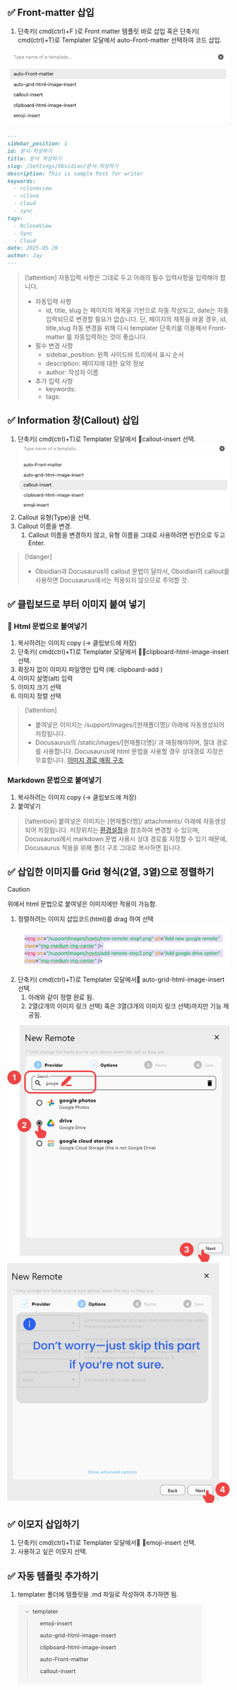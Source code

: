 
## ✅  Front-matter 삽입

1. 단축키( cmd(ctrl)+F )로 Front matter 템플릿 바로 삽입 혹은 단축키( cmd(ctrl)+T)로 Templater 모달에서 auto-Front-matter 선택하여 코드 삽입.

![](Settings/Obsidian/attachments/Pasted%20image%2020250520150042.png)
```md
---
sidebar_position: 1
id: 문서-작성하기
title: 문서 작성하기
slug: /Settings/Obsidian/문서-작성하기
description: This is sample Post for writer
keywords:
  - rcloneview
  - rclone
  - cloud
  - sync
tags:
  - RcloneView
  - Sync
  - Cloud
date: 2025-05-20
author: Jay
---
```

> [!attention] 자동입력 사항은 그대로 두고 아래의 필수 입력사항을 입력해야 합니다.
> - 자동입력 사항 
> 	- id, title, slug 는 페이지의 제목을 기반으로 자동 작성되고, date는 자동 입력되므로 변경할 필요가 없습니다. 단, 페이지의 제목을 바꿀 경우, id, title,slug 자동 변경을 위해 다시 templater 단축키를 이용해서 Front-matter 를 자동입력하는 것이 좋습니다. 
> - 필수 변경 사항
> 	-  sidebar_position:   왼쪽 사이드바 트리에서 표시 순서
> 	- description: 페이지에 대한 요약 정보
> 	- author: 작성자 이름
> - 추가 입력 사항
> 	- keywords:
> 	- tags:


## ✅  Information 창(Callout) 삽입

1. 단축키( cmd(ctrl)+T)로 Templater 모달에서 callout-insert 선택.
![](Settings/Obsidian/attachments/Pasted%20image%2020250520151859.png)
2. Callout 유형(Type)을 선택.
3. Callout 이름을 변경. 
	1. Callout 이름을 변경하지 않고, 유형 이름을 그대로 사용하려면 빈칸으로 두고 Enter.

> [!danger] 
> - Obsidian과 Docusaurus의 callout 문법이 달라서, Obsidian의 callout를 사용하면 Docusaurus에서는 적용되지 않으므로 주의할 것.


## ✅  클립보드로 부터 이미지 붙여 넣기

### 📌 Html 문법으로 붙여넣기

1. 복사하려는 이미지 copy (-> 클립보드에 저장)
2. 단축키( cmd(ctrl)+T)로 Templater 모달에서 clipboard-html-image-insert 선택.
3. 확장자 없이 이미지 파일명만 입력 (예: clipboard-add  )
4. 이미지 설명(alt) 입력
5. 이미지 크기 선택
6. 이미지 정렬 선택

> [!attention] 
> - 붙여넣은 이미지는 /support/images/[현재폴더명]/ 아래에 자동생성되어 저장됩니다. 
> - Docusaurus의 /static/images/[현재폴더명]/  과 매핑해야하며, 절대 경로를 사용합니다. Docusaurus에 html 문법을 사용할 경우 상대경로 지정은 무효합니다.  [이미지 경로 매핑 구조](Docusaurus%20에서%20확인하기.md#^841efb)

### Markdown 문법으로 붙여넣기

1. 복사하려는 이미지 copy (-> 클립보드에 저장)
2. 붙여넣기

> [!attention] 
> 붙여넣은 이미지는 [현재폴더명]/ attachments/ 아래에 자동생성되어 저장됩니다. 
> 저장위치는 [환경설정](Obsidian%20환경%20설정하기.md#^af5b5b)을 참조하여 변경할 수 있으며, Docusaurus에서 markdown 문법 사용시 상대 경로를 지정할 수 있기 때문에, Docusaurus 적용을 위해 폴더 구조 그대로 복사하면 됩니다.
## ✅  삽입한 이미지를 Grid 형식(2열, 3열)으로  정렬하기

> [!caution] 
> 위에서 html 문법으로 붙여넣은 이미지에만 적용이 가능함.
> 


1. 정렬하려는 이미지 삽입코드(html)를 drag 하여 선택
 ![](Settings/Obsidian/attachments/Pasted%20image%2020250520153901.png)
 2. 단축키( cmd(ctrl)+T)로 Templater 모달에서 auto-grid-html-image-insert 선택.
	 1. 아래와 같이 정렬 완료 됨.
	 2. 2열(2개의 이미지 링크 선택) 혹은 3열(3개의 이미지 링크 선택)까지만 기능 제공됨.

<div class="img-grid-2">
<img src="/support/images/howto/new-remote-step1.png" alt="Add new google remote" class="img-medium img-center" />
<img src="/support/images/howto/add-remote-step2.png" alt="Add google drive option" class="img-medium img-center" />
</div>


## ✅  이모지 삽입하기

1.  단축키( cmd(ctrl)+T)로 Templater 모달에서 emoji-insert 선택.
2. 사용하고 싶은 이모지 선택.


## ✅  자동 템플릿 추가하기

1. templater 폴더에 템플릿을 .md 파일로 작성하여 추가하면 됨.
   
    ![](Settings/Obsidian/attachments/Pasted%20image%2020250520154835.png)